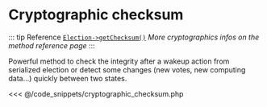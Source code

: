 # Cryptographic checksum
::: tip Reference
[`Election->getChecksum()`](/api-reference/Election%20Class/Election--getChecksum) _More cryptographics infos on the method reference page_
:::

Powerful method to check the integrity after a wakeup action from serialized election or detect some changes (new votes, new computing data...) quickly between two states. 

<<< @/code_snippets/cryptographic_checksum.php
